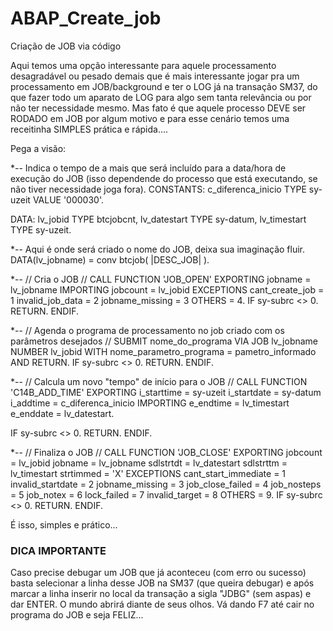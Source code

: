 # ABAP_Create_job
Criação de JOB via código

Aqui temos uma opção interessante para aquele processamento desagradável ou pesado demais que é mais interessante jogar pra um processamento em JOB/background e ter o LOG já na transação SM37, do que fazer todo um aparato de LOG para algo sem tanta relevância ou por não ter necessidade mesmo.
Mas fato é que aquele processo DEVE ser RODADO em JOB por algum motivo e para esse cenário temos uma receitinha SIMPLES prática e rápida....

Pega a visão:

*-- Indica o tempo de a mais que será incluído para a data/hora de execução do JOB (isso dependende do processo que está executando, se não tiver necessidade joga fora).
CONSTANTS: c_diferenca_inicio TYPE sy-uzeit VALUE '000030'.

DATA: lv_jobid     TYPE btcjobcnt,
      lv_datestart TYPE sy-datum,
      lv_timestart TYPE sy-uzeit.

*-- Aqui é onde será criado o nome do JOB, deixa sua imaginação fluir.
DATA(lv_jobname) = conv btcjob( |DESC_JOB| ).

*--  // Cria o JOB //
CALL FUNCTION 'JOB_OPEN'
  EXPORTING
    jobname          = lv_jobname
  IMPORTING
    jobcount         = lv_jobid
  EXCEPTIONS
    cant_create_job  = 1
    invalid_job_data = 2
    jobname_missing  = 3
    OTHERS           = 4.
IF sy-subrc <> 0.
  RETURN.
ENDIF.

*--  // Agenda o programa de processamento no job criado com os parâmetros desejados //
SUBMIT nome_do_programa VIA JOB lv_jobname NUMBER lv_jobid
  WITH nome_parametro_programa = pametro_informado
   AND RETURN.
IF sy-subrc <> 0.
  RETURN.
ENDIF.

*--  // Calcula um novo "tempo" de início para o JOB //
CALL FUNCTION 'C14B_ADD_TIME'
  EXPORTING
    i_starttime = sy-uzeit
    i_startdate = sy-datum
    i_addtime   = c_diferenca_inicio
  IMPORTING
    e_endtime   = lv_timestart
    e_enddate   = lv_datestart.

IF sy-subrc <> 0.
  RETURN.
ENDIF.

*--  // Finaliza o JOB //
CALL FUNCTION 'JOB_CLOSE'
  EXPORTING
    jobcount             = lv_jobid
    jobname              = lv_jobname
    sdlstrtdt            = lv_datestart
    sdlstrttm            = lv_timestart
    strtimmed            = 'X'
  EXCEPTIONS
    cant_start_immediate = 1
    invalid_startdate    = 2
    jobname_missing      = 3
    job_close_failed     = 4
    job_nosteps          = 5
    job_notex            = 6
    lock_failed          = 7
    invalid_target       = 8
    OTHERS               = 9.
IF sy-subrc <> 0.
  RETURN.
ENDIF.


É isso, simples e prático...


### DICA IMPORTANTE ###
Caso precise debugar um JOB que já aconteceu (com erro ou sucesso) basta selecionar a linha desse JOB na SM37 (que queira debugar) e após marcar a linha inserir no local da transação a sigla "JDBG" (sem aspas) e dar ENTER.
O mundo abrirá diante de seus olhos.
Vá dando F7 até cair no programa do JOB e seja FELIZ...
